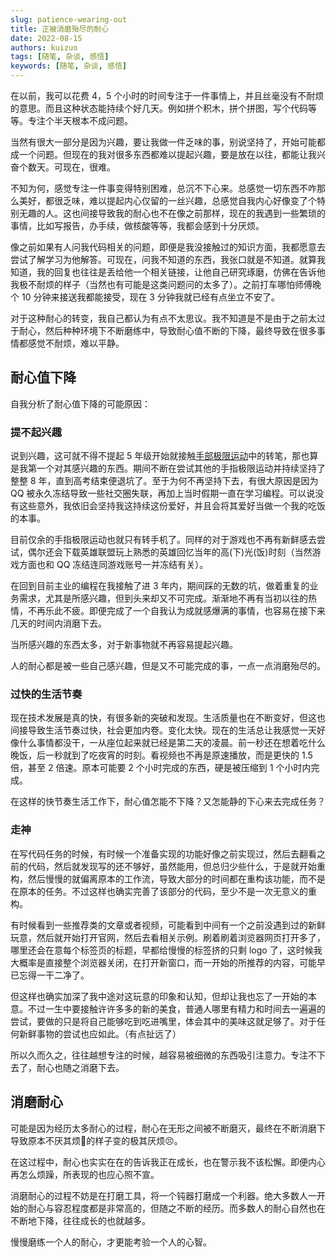 ```yaml
---
slug: patience-wearing-out
title: 正被消磨殆尽的耐心
date: 2022-08-15
authors: kuizuo
tags: [随笔, 杂谈, 感悟]
keywords: [随笔, 杂谈, 感悟]
---
```


在以前，我可以花费 4，5 个小时的时间专注于一件事情上，并且丝毫没有不耐烦的意思。而且这种状态能持续个好几天。例如拼个积木，拼个拼图，写个代码等等。专注个半天根本不成问题。

当然有很大一部分是因为兴趣，要让我做一件乏味的事，别说坚持了，开始可能都成一个问题。但现在的我对很多东西都难以提起兴趣，要是放在以往，都能让我兴奋个数天。可现在，很难。

<!-- truncate -->

不知为何，感觉专注一件事变得特别困难，总沉不下心来。总感觉一切东西不咋那么美好，都很乏味，难以提起内心仅留的一丝兴趣，总感觉自我内心好像变了个特别无趣的人。这也间接导致我的耐心也不在像之前那样，现在的我遇到一些繁琐的事情，比如写报告，办手续，做核酸等等，我都会感到十分厌烦。

像之前如果有人问我代码相关的问题，即便是我没接触过的知识方面，我都愿意去尝试了解学习为他解答。可现在，问我不知道的东西，我张口就是不知道。就算我知道，我的回复也往往是丢给他一个相关链接，让他自己研究琢磨，仿佛在告诉他我极不耐烦的样子（当然也有可能是这类问题问的太多了）。之前打车哪怕师傅晚个 10 分钟来接送我都能接受，现在 3 分钟我就已经有点坐立不安了。

对于这种耐心的转变，我自己都认为有点不太思议。我不知道是不是由于之前太过于耐心，然后种种环境下不断磨练中，导致耐心值不断的下降，最终导致在很多事情都感觉不耐烦，难以平静。

## **耐心值下降**

自我分析了耐心值下降的可能原因：

### **提不起兴趣**

说到兴趣，这可就不得不提起 5 年级开始就接触[手部极限运动](https://baike.baidu.com/item/手部极限运动/2431307)中的转笔，那也算是我第一个对其感兴趣的东西。期间不断在尝试其他的手指极限运动并持续坚持了整整 8 年，直到高考结束便退坑了。至于为何不再坚持下去，有很大原因是因为 QQ 被永久冻结导致一些社交圈失联，再加上当时假期一直在学习编程。可以说没有这些意外，我依旧会坚持我这持续这份爱好，并且会将其爱好当做一个我的吃饭的本事。

目前仅余的手指极限运动也就只有转手机了。同样的对于游戏也不再有新鲜感去尝试，偶尔还会下载英雄联盟玩上熟悉的英雄回忆当年的高(下)光(饭)时刻（当然游戏方面也和 QQ 冻结连同游戏账号一并冻结有关）。

在回到目前主业的编程在我接触了进 3 年内，期间踩的无数的坑，做着重复的业务需求，尤其是所感兴趣，但到头来却又不可完成。渐渐地不再有当初以往的热情，不再乐此不疲。即便完成了一个自我认为成就感爆满的事情，也容易在接下来几天的时间内消磨下去。

当所感兴趣的东西太多，对于新事物就不再容易提起兴趣。

人的耐心都是被一些自己感兴趣，但是又不可能完成的事，一点一点消磨殆尽的。

### **过快的生活节奏**

现在技术发展是真的快，有很多新的突破和发现。生活质量也在不断变好，但这也间接导致生活节奏过快，社会更加内卷。变化太快。现在的生活总让我感觉一天好像什么事情都没干，一从座位起来就已经是第二天的凌晨。前一秒还在想着吃什么晚饭，后一秒就到了吃夜宵的时刻。看视频也不再是原速播放，而是更快的 1.5 倍，甚至 2 倍速。原本可能要 2 个小时完成的东西，硬是被压缩到 1 个小时内完成。

在这样的快节奏生活工作下，耐心值怎能不下降？又怎能静的下心来去完成任务？

### **走神**

在写代码任务的时候，有时候一个准备实现的功能好像之前实现过，然后去翻看之前的代码，然后就发现写的还不够好，虽然能用，但总归少些什么，于是就开始重构，然后慢慢的就偏离原本的工作流，导致大部分的时间都在重构该功能，而不是在原本的任务。不过这样也确实完善了该部分的代码，至少不是一次无意义的重构。

有时候看到一些推荐类的文章或者视频，可能看到中间有一个之前没遇到过的新鲜玩意，然后就开始打开官网，然后去看相关示例。刷着刷着浏览器网页打开多了，哪里还会在意每个标签页的标题，早都给慢慢的标签挤的只剩 logo 了，这时候我大概率是直接整个浏览器关闭，在打开新窗口，而一开始的所推荐的内容，可能早已忘得一干二净了。

但这样也确实加深了我中途对这玩意的印象和认知，但却让我也忘了一开始的本意。不过一生中要接触许许多多的新的美食，普通人哪里有精力和时间去一遍遍的尝试，要做的只是将自己能够吃到吃进嘴里，体会其中的美味这就足够了。对于任何新鲜事物的尝试也应如此。（有点扯远了）

所以久而久之，往往越想专注的时候，越容易被细微的东西吸引注意力。专注不下去了，耐心也随之消磨下去。

## **消磨耐心**

可能是因为经历太多耐心的过程，耐心在无形之间被不断磨灭，最终在不断消磨下导致原本不厌其烦🙂的样子变的极其厌烦😣。

在这过程中，耐心也实实在在的告诉我正在成长，也在警示我不该松懈。即便内心再怎么烦躁，所表现的也应心照不宣。

消磨耐心的过程不妨是在打磨工具，将一个钝器打磨成一个利器。绝大多数人一开始的耐心与容忍程度都是非常高的，但随之不断的经历。而多数人的耐心自然也在不断地下降，往往成长的也就越多。

慢慢磨练一个人的耐心，才更能考验一个人的心智。
